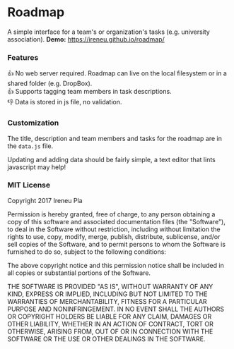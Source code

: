 # Roadmap

A simple interface for a team's or organization's tasks (e.g. university association). **Demo:** https://ireneu.github.io/roadmap/

### Features

:+1: No web server required. Roadmap can live on the local filesystem or in a shared folder (e.g. DropBox). <br />
:+1: Supports tagging team members in task descriptions. <br />
:-1: Data is stored in js file, no validation. <br />

### Customization


The title, description and team members and tasks for the roadmap are in the `data.js` file.

Updating and adding data should be fairly simple, a text editor that lints javascript may help!

### MIT License

Copyright 2017 Ireneu Pla

Permission is hereby granted, free of charge, to any person obtaining a copy of this software and associated documentation files (the "Software"), to deal in the Software without restriction, including without limitation the rights to use, copy, modify, merge, publish, distribute, sublicense, and/or sell copies of the Software, and to permit persons to whom the Software is furnished to do so, subject to the following conditions:

The above copyright notice and this permission notice shall be included in all copies or substantial portions of the Software.

THE SOFTWARE IS PROVIDED "AS IS", WITHOUT WARRANTY OF ANY KIND, EXPRESS OR IMPLIED, INCLUDING BUT NOT LIMITED TO THE WARRANTIES OF MERCHANTABILITY, FITNESS FOR A PARTICULAR PURPOSE AND NONINFRINGEMENT. IN NO EVENT SHALL THE AUTHORS OR COPYRIGHT HOLDERS BE LIABLE FOR ANY CLAIM, DAMAGES OR OTHER LIABILITY, WHETHER IN AN ACTION OF CONTRACT, TORT OR OTHERWISE, ARISING FROM, OUT OF OR IN CONNECTION WITH THE SOFTWARE OR THE USE OR OTHER DEALINGS IN THE SOFTWARE.
